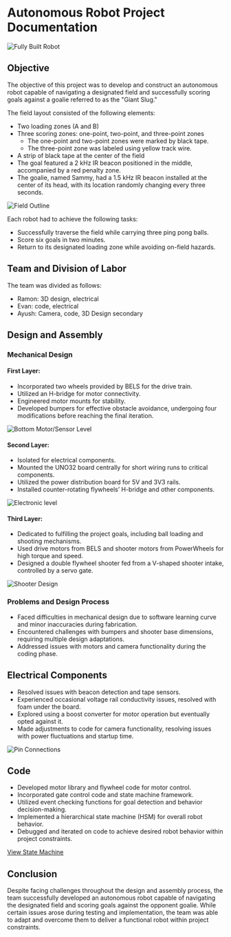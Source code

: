 # Autonomous Robot Project Documentation
![Fully Built Robot](Images/MechBotWhole.png)
## Objective

The objective of this project was to develop and construct an autonomous robot capable of navigating a designated field and successfully scoring goals against a goalie referred to as the "Giant Slug." 

The field layout consisted of the following elements:
- Two loading zones (A and B)
- Three scoring zones: one-point, two-point, and three-point zones
  - The one-point and two-point zones were marked by black tape.
  - The three-point zone was labeled using yellow track wire.
- A strip of black tape at the center of the field
- The goal featured a 2 kHz IR beacon positioned in the middle, accompanied by a red penalty zone.
- The goalie, named Sammy, had a 1.5 kHz IR beacon installed at the center of its head, with its location randomly changing every three seconds.

![Field Outline](Images/Field_Outline.png)

Each robot had to achieve the following tasks:
- Successfully traverse the field while carrying three ping pong balls.
- Score six goals in two minutes.
- Return to its designated loading zone while avoiding on-field hazards.

## Team and Division of Labor

The team was divided as follows:
- Ramon: 3D design, electrical
- Evan: code, electrical
- Ayush: Camera, code, 3D Design secondary

## Design and Assembly

### Mechanical Design
#### First Layer:
- Incorporated two wheels provided by BELS for the drive train.
- Utilized an H-bridge for motor connectivity.
- Engineered motor mounts for stability.
- Developed bumpers for effective obstacle avoidance, undergoing four modifications before reaching the final iteration.

![Bottom Motor/Sensor Level](Images/MechBotSensorLevel.png)

#### Second Layer:
- Isolated for electrical components.
- Mounted the UNO32 board centrally for short wiring runs to critical components.
- Utilized the power distribution board for 5V and 3V3 rails.
- Installed counter-rotating flywheels’ H-bridge and other components.

![Electronic level](Images/MechBotElectrical.png)

#### Third Layer:
- Dedicated to fulfilling the project goals, including ball loading and shooting mechanisms.
- Used drive motors from BELS and shooter motors from PowerWheels for high torque and speed.
- Designed a double flywheel shooter fed from a V-shaped shooter intake, controlled by a servo gate.

![Shooter Design](Images/Mech_FullCAD.png)

### Problems and Design Process
- Faced difficulties in mechanical design due to software learning curve and minor inaccuracies during fabrication.
- Encountered challenges with bumpers and shooter base dimensions, requiring multiple design adaptations.
- Addressed issues with motors and camera functionality during the coding phase.

## Electrical Components
- Resolved issues with beacon detection and tape sensors.
- Experienced occasional voltage rail conductivity issues, resolved with foam under the board.
- Explored using a boost converter for motor operation but eventually opted against it.
- Made adjustments to code for camera functionality, resolving issues with power fluctuations and startup time.

![Pin Connections](Pin_Connections.png)

## Code
- Developed motor library and flywheel code for motor control.
- Incorporated gate control code and state machine framework.
- Utilized event checking functions for goal detection and behavior decision-making.
- Implemented a hierarchical state machine (HSM) for overall robot behavior.
- Debugged and iterated on code to achieve desired robot behavior within project constraints.

[View State Machine](https://online.visual-paradigm.com/community/share/ece118staterobotmachine-1e50vn2il2)

## Conclusion
Despite facing challenges throughout the design and assembly process, the team successfully developed an autonomous robot capable of navigating the designated field and scoring goals against the opponent goalie. While certain issues arose during testing and implementation, the team was able to adapt and overcome them to deliver a functional robot within project constraints.


